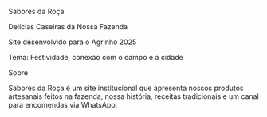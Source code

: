 Sabores da Roça

Delícias Caseiras da Nossa Fazenda

Site desenvolvido para o Agrinho 2025

Tema: Festividade, conexão com o campo e a cidade

Sobre

Sabores da Roça é um site institucional que apresenta nossos produtos artesanais feitos na fazenda, nossa história, receitas tradicionais e um canal para encomendas via WhatsApp.

